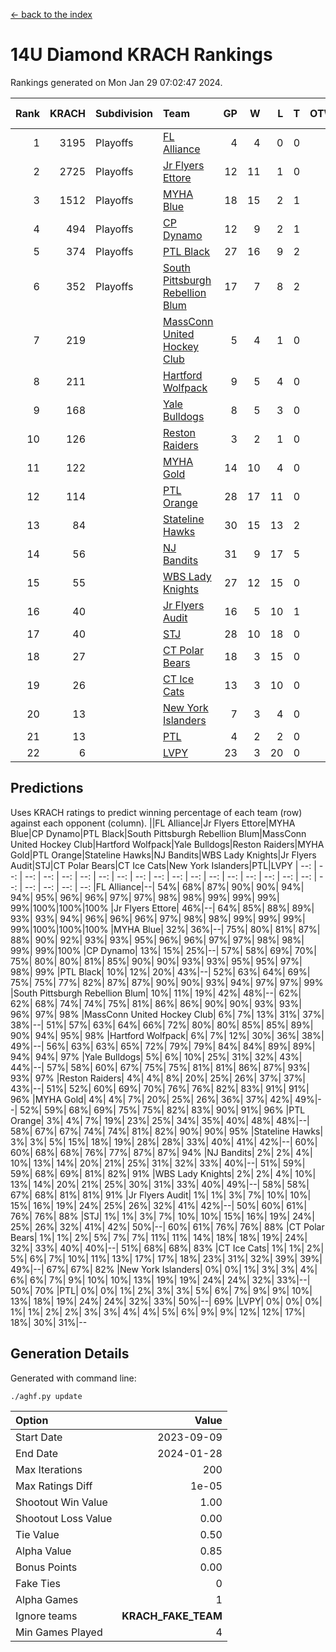 [<- back to the index](readme.md)
# 14U Diamond KRACH Rankings
Rankings generated on Mon Jan 29 07:02:47 2024.

Rank|KRACH|Subdivision|Team|GP|W|L|T|OTW|OTL|SoS|Exp Wins|Win Diff
---:|---:|:---|:---|---:|---:|---:|---:|---:|---:|---:|---:|---:
1|3195|Playoffs|[FL Alliance](https://gamesheetstats.com/seasons/3663/teams/156905/schedule)|4|4|0|0|0|0|104|4.8|-0.0
2|2725|Playoffs|[Jr Flyers Ettore](https://gamesheetstats.com/seasons/3663/teams/140817/schedule)|12|11|1|0|0|1|303|11.9|0.0
3|1512|Playoffs|[MYHA Blue](https://gamesheetstats.com/seasons/3663/teams/140816/schedule)|18|15|2|1|2|0|338|16.4|0.0
4|494|Playoffs|[CP Dynamo](https://gamesheetstats.com/seasons/3663/teams/140823/schedule)|12|9|2|1|0|0|218|10.4|0.0
5|374|Playoffs|[PTL Black](https://gamesheetstats.com/seasons/3663/teams/140815/schedule)|27|16|9|2|1|0|657|17.8|-0.0
6|352|Playoffs|[South Pittsburgh Rebellion Blum](https://gamesheetstats.com/seasons/3663/teams/140812/schedule)|17|7|8|2|0|0|903|8.9|0.0
7|219||[MassConn United Hockey Club](https://gamesheetstats.com/seasons/3663/teams/140810/schedule)|5|4|1|0|0|0|64|4.9|0.0
8|211||[Hartford Wolfpack](https://gamesheetstats.com/seasons/3663/teams/140814/schedule)|9|5|4|0|0|1|307|5.9|0.0
9|168||[Yale Bulldogs](https://gamesheetstats.com/seasons/3663/teams/156906/schedule)|8|5|3|0|1|0|131|5.9|0.0
10|126||[Reston Raiders](https://gamesheetstats.com/seasons/3663/teams/140829/schedule)|3|2|1|0|0|0|105|2.9|0.0
11|122||[MYHA Gold](https://gamesheetstats.com/seasons/3663/teams/140824/schedule)|14|10|4|0|0|1|57|10.9|0.0
12|114||[PTL Orange](https://gamesheetstats.com/seasons/3663/teams/140821/schedule)|28|17|11|0|1|1|149|17.9|0.0
13|84||[Stateline Hawks](https://gamesheetstats.com/seasons/3663/teams/140813/schedule)|30|15|13|2|1|1|236|16.9|0.0
14|56||[NJ Bandits](https://gamesheetstats.com/seasons/3663/teams/140811/schedule)|31|9|17|5|0|0|401|12.4|0.0
15|55||[WBS Lady Knights](https://gamesheetstats.com/seasons/3663/teams/140825/schedule)|27|12|15|0|0|0|284|12.9|0.0
16|40||[Jr Flyers Audit](https://gamesheetstats.com/seasons/3663/teams/140819/schedule)|16|5|10|1|0|0|123|6.4|0.0
17|40||[STJ](https://gamesheetstats.com/seasons/3663/teams/140822/schedule)|28|10|18|0|1|1|211|10.9|0.0
18|27||[CT Polar Bears](https://gamesheetstats.com/seasons/3663/teams/140818/schedule)|18|3|15|0|0|0|717|3.9|0.0
19|26||[CT Ice Cats](https://gamesheetstats.com/seasons/3663/teams/140826/schedule)|13|3|10|0|0|1|211|3.9|0.0
20|13||[New York Islanders](https://gamesheetstats.com/seasons/3663/teams/140832/schedule)|7|3|4|0|0|0|33|3.9|0.0
21|13||[PTL](https://gamesheetstats.com/seasons/3663/teams/140827/schedule)|4|2|2|0|0|0|16|2.9|0.0
22|6||[LVPY](https://gamesheetstats.com/seasons/3663/teams/140820/schedule)|23|3|20|0|0|0|55|3.9|0.0

## Predictions
Uses KRACH ratings to predict winning percentage of each team (row) against each opponent (column).
||FL Alliance|Jr Flyers Ettore|MYHA Blue|CP Dynamo|PTL Black|South Pittsburgh Rebellion Blum|MassConn United Hockey Club|Hartford Wolfpack|Yale Bulldogs|Reston Raiders|MYHA Gold|PTL Orange|Stateline Hawks|NJ Bandits|WBS Lady Knights|Jr Flyers Audit|STJ|CT Polar Bears|CT Ice Cats|New York Islanders|PTL|LVPY
| --: | --: | --: | --: | --: | --: | --: | --: | --: | --: | --: | --: | --: | --: | --: | --: | --: | --: | --: | --: | --: | --: | --: 
|FL Alliance|--| 54%| 68%| 87%| 90%| 90%| 94%| 94%| 95%| 96%| 96%| 97%| 97%| 98%| 98%| 99%| 99%| 99%| 99%|100%|100%|100%
|Jr Flyers Ettore| 46%|--| 64%| 85%| 88%| 89%| 93%| 93%| 94%| 96%| 96%| 96%| 97%| 98%| 98%| 99%| 99%| 99%| 99%|100%|100%|100%
|MYHA Blue| 32%| 36%|--| 75%| 80%| 81%| 87%| 88%| 90%| 92%| 93%| 93%| 95%| 96%| 96%| 97%| 97%| 98%| 98%| 99%| 99%|100%
|CP Dynamo| 13%| 15%| 25%|--| 57%| 58%| 69%| 70%| 75%| 80%| 80%| 81%| 85%| 90%| 90%| 93%| 93%| 95%| 95%| 97%| 98%| 99%
|PTL Black| 10%| 12%| 20%| 43%|--| 52%| 63%| 64%| 69%| 75%| 75%| 77%| 82%| 87%| 87%| 90%| 90%| 93%| 94%| 97%| 97%| 99%
|South Pittsburgh Rebellion Blum| 10%| 11%| 19%| 42%| 48%|--| 62%| 62%| 68%| 74%| 74%| 75%| 81%| 86%| 86%| 90%| 90%| 93%| 93%| 96%| 97%| 98%
|MassConn United Hockey Club|  6%|  7%| 13%| 31%| 37%| 38%|--| 51%| 57%| 63%| 64%| 66%| 72%| 80%| 80%| 85%| 85%| 89%| 90%| 94%| 95%| 98%
|Hartford Wolfpack|  6%|  7%| 12%| 30%| 36%| 38%| 49%|--| 56%| 63%| 63%| 65%| 72%| 79%| 79%| 84%| 84%| 89%| 89%| 94%| 94%| 97%
|Yale Bulldogs|  5%|  6%| 10%| 25%| 31%| 32%| 43%| 44%|--| 57%| 58%| 60%| 67%| 75%| 75%| 81%| 81%| 86%| 87%| 93%| 93%| 97%
|Reston Raiders|  4%|  4%|  8%| 20%| 25%| 26%| 37%| 37%| 43%|--| 51%| 52%| 60%| 69%| 70%| 76%| 76%| 82%| 83%| 91%| 91%| 96%
|MYHA Gold|  4%|  4%|  7%| 20%| 25%| 26%| 36%| 37%| 42%| 49%|--| 52%| 59%| 68%| 69%| 75%| 75%| 82%| 83%| 90%| 91%| 96%
|PTL Orange|  3%|  4%|  7%| 19%| 23%| 25%| 34%| 35%| 40%| 48%| 48%|--| 58%| 67%| 67%| 74%| 74%| 81%| 82%| 90%| 90%| 95%
|Stateline Hawks|  3%|  3%|  5%| 15%| 18%| 19%| 28%| 28%| 33%| 40%| 41%| 42%|--| 60%| 60%| 68%| 68%| 76%| 77%| 87%| 87%| 94%
|NJ Bandits|  2%|  2%|  4%| 10%| 13%| 14%| 20%| 21%| 25%| 31%| 32%| 33%| 40%|--| 51%| 59%| 59%| 68%| 69%| 81%| 82%| 91%
|WBS Lady Knights|  2%|  2%|  4%| 10%| 13%| 14%| 20%| 21%| 25%| 30%| 31%| 33%| 40%| 49%|--| 58%| 58%| 67%| 68%| 81%| 81%| 91%
|Jr Flyers Audit|  1%|  1%|  3%|  7%| 10%| 10%| 15%| 16%| 19%| 24%| 25%| 26%| 32%| 41%| 42%|--| 50%| 60%| 61%| 76%| 76%| 88%
|STJ|  1%|  1%|  3%|  7%| 10%| 10%| 15%| 16%| 19%| 24%| 25%| 26%| 32%| 41%| 42%| 50%|--| 60%| 61%| 76%| 76%| 88%
|CT Polar Bears|  1%|  1%|  2%|  5%|  7%|  7%| 11%| 11%| 14%| 18%| 18%| 19%| 24%| 32%| 33%| 40%| 40%|--| 51%| 68%| 68%| 83%
|CT Ice Cats|  1%|  1%|  2%|  5%|  6%|  7%| 10%| 11%| 13%| 17%| 17%| 18%| 23%| 31%| 32%| 39%| 39%| 49%|--| 67%| 67%| 82%
|New York Islanders|  0%|  0%|  1%|  3%|  3%|  4%|  6%|  6%|  7%|  9%| 10%| 10%| 13%| 19%| 19%| 24%| 24%| 32%| 33%|--| 50%| 70%
|PTL|  0%|  0%|  1%|  2%|  3%|  3%|  5%|  6%|  7%|  9%|  9%| 10%| 13%| 18%| 19%| 24%| 24%| 32%| 33%| 50%|--| 69%
|LVPY|  0%|  0%|  0%|  1%|  1%|  2%|  2%|  3%|  3%|  4%|  4%|  5%|  6%|  9%|  9%| 12%| 12%| 17%| 18%| 30%| 31%|--

## Generation Details

Generated with command line:
```
./aghf.py update
```

| Option | Value |
| :----- | ----: |
| Start Date | 2023-09-09 |
| End Date | 2024-01-28 |
| Max Iterations | 200 |
| Max Ratings Diff | 1e-05 |
| Shootout Win Value | 1.00 |
| Shootout Loss Value | 0.00 |
| Tie Value | 0.50 |
| Alpha Value | 0.85 |
| Bonus Points | 0.00 |
| Fake Ties | 0 |
| Alpha Games | 1 |
| Ignore teams | __KRACH_FAKE_TEAM__ |
| Min Games Played | 4 |

